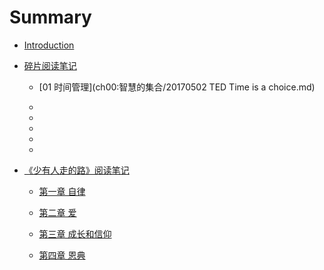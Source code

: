# Summary

* [Introduction](README.md)

* [碎片阅读笔记](ch00:智慧的集合)

  * [01 时间管理](ch00:智慧的集合/20170502 TED Time is a choice.md)

  * 
  * 
  * 
  * 
  * 

* [《少有人走的路》阅读笔记](ch01:少有人走的路/README.md)

  * [第一章  自律](ch01:少有人走的路/01.自律.md)

  * [第二章  爱](ch01:少有人走的路/02.爱.md)

  * [第三章  成长和信仰](ch01:少有人走的路/03.成长与信仰.md)

  * [第四章  恩典](ch01:少有人走的路/04.恩典.md)



